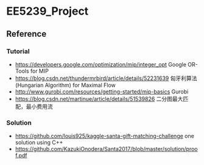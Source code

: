 # EE5239_Project

## Reference
### Tutorial
- https://developers.google.com/optimization/mip/integer_opt Google OR-Tools for MIP
- https://blog.csdn.net/thundermrbird/article/details/52231639 匈牙利算法(Hungarian Algorithm) for Maximal Flow
- http://www.gurobi.com/resources/getting-started/mip-basics Gurobi
- https://blog.csdn.net/martinue/article/details/51539826 二分图最大匹配，最小费用流
### Solution
- https://github.com/louis925/kaggle-santa-gift-matching-challenge one solution using C++
- https://github.com/KazukiOnodera/Santa2017/blob/master/solution/proof.pdf
